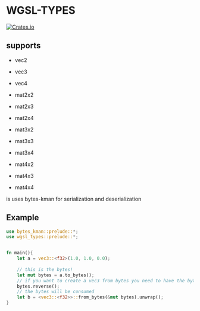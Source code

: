 # WGSL-TYPES

[![Crates.io](https://img.shields.io/crates/v/wgsl-types.svg)](https://crates.io/crates/wgsl-types)

## supports

- vec2
- vec3
- vec4

- mat2x2
- mat2x3
- mat2x4
- mat3x2
- mat3x3
- mat3x4
- mat4x2
- mat4x3
- mat4x4


is uses bytes-kman for serialization and deserialization

## Example

```rust
use bytes_kman::prelude::*;
use wgsl_types::prelude::*;


fn main(){
    let a = vec3::<f32>(1.0, 1.0, 0.0);
    
    // this is the bytes!
    let mut bytes = a.to_bytes();
    // if you want to create a vec3 from bytes you need to have the bytes in reverse
    bytes.reverse();
    // the bytes will be consumed
    let b = <vec3::<f32>>::from_bytes(&mut bytes).unwrap();
}
```
